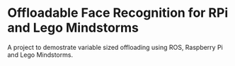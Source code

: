Offloadable Face Recognition for RPi and Lego Mindstorms
========================================================

A project to demostrate variable sized offloading using
ROS, Raspberry Pi and Lego Mindstorms.
